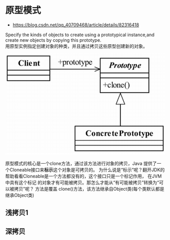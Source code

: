 # 原型模式
- https://blog.csdn.net/qq_40709468/article/details/82316418

Specify the kinds of objects to create using a prototypical instance,and create new objects by copying this prototype.     
用原型实例指定创建对象的种类，并且通过拷贝这些原型创建新的对象。

![原型模式_图](原型模式.png)


原型模式的核心是一个clone方法，通过该方法进行对象的拷贝，Java 提供了一个Cloneable接口来**标示**这个对象是可拷贝的。
为什么说是“标示”呢？翻开JDK的帮助看看Cloneable是一个方法都没有的，这个接口只是一个标记作用，
在JVM中具有这个标记 的对象才有可能被拷贝。那怎么才能从“有可能被拷贝”转换为“可以被拷贝”呢？
方法是覆盖 clone()方法，该方法继承自Object类(每个类默认都是继承Object类)
 

## 浅拷贝1




## 深拷贝




















##  











